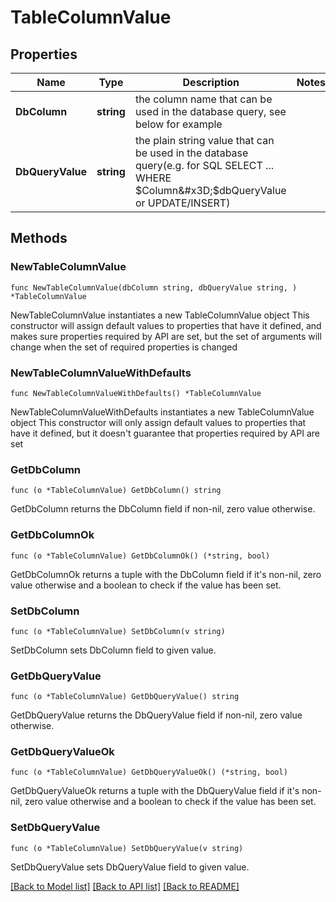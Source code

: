 # TableColumnValue

## Properties

Name | Type | Description | Notes
------------ | ------------- | ------------- | -------------
**DbColumn** | **string** | the column name that can be used in the database query, see below for example | 
**DbQueryValue** | **string** | the plain string value that can be used in the database query(e.g. for SQL SELECT ... WHERE $Column&#x3D;$dbQueryValue or UPDATE/INSERT) | 

## Methods

### NewTableColumnValue

`func NewTableColumnValue(dbColumn string, dbQueryValue string, ) *TableColumnValue`

NewTableColumnValue instantiates a new TableColumnValue object
This constructor will assign default values to properties that have it defined,
and makes sure properties required by API are set, but the set of arguments
will change when the set of required properties is changed

### NewTableColumnValueWithDefaults

`func NewTableColumnValueWithDefaults() *TableColumnValue`

NewTableColumnValueWithDefaults instantiates a new TableColumnValue object
This constructor will only assign default values to properties that have it defined,
but it doesn't guarantee that properties required by API are set

### GetDbColumn

`func (o *TableColumnValue) GetDbColumn() string`

GetDbColumn returns the DbColumn field if non-nil, zero value otherwise.

### GetDbColumnOk

`func (o *TableColumnValue) GetDbColumnOk() (*string, bool)`

GetDbColumnOk returns a tuple with the DbColumn field if it's non-nil, zero value otherwise
and a boolean to check if the value has been set.

### SetDbColumn

`func (o *TableColumnValue) SetDbColumn(v string)`

SetDbColumn sets DbColumn field to given value.


### GetDbQueryValue

`func (o *TableColumnValue) GetDbQueryValue() string`

GetDbQueryValue returns the DbQueryValue field if non-nil, zero value otherwise.

### GetDbQueryValueOk

`func (o *TableColumnValue) GetDbQueryValueOk() (*string, bool)`

GetDbQueryValueOk returns a tuple with the DbQueryValue field if it's non-nil, zero value otherwise
and a boolean to check if the value has been set.

### SetDbQueryValue

`func (o *TableColumnValue) SetDbQueryValue(v string)`

SetDbQueryValue sets DbQueryValue field to given value.



[[Back to Model list]](../README.md#documentation-for-models) [[Back to API list]](../README.md#documentation-for-api-endpoints) [[Back to README]](../README.md)


